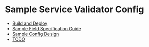 # Sample Service Validator Config

- [Build and Deploy](./build-and-deploy.md)
- [Sample Field Specification Guide](./sample-field-specification-guide.md)
- [Sample Config Design](./design.md)
- [TODO](./TODO.md)
